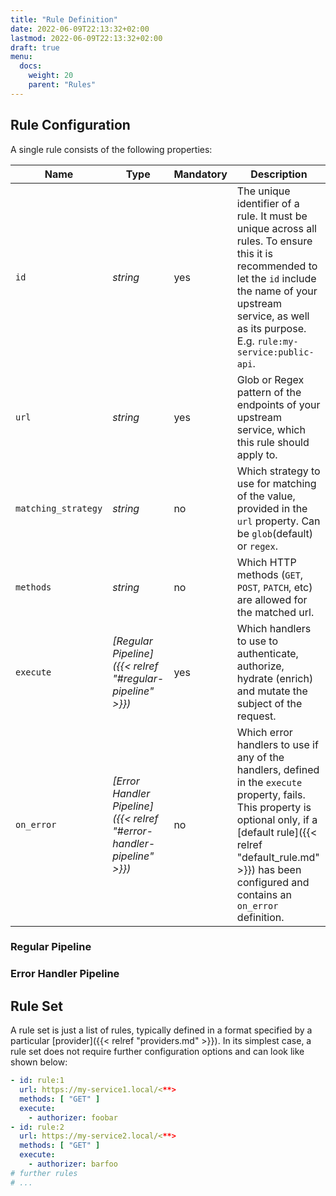 ```yaml
---
title: "Rule Definition"
date: 2022-06-09T22:13:32+02:00
lastmod: 2022-06-09T22:13:32+02:00
draft: true
menu:
  docs:
    weight: 20
    parent: "Rules"
---
```


## Rule Configuration

A single rule consists of the following properties:

| Name                | Type                                                                 | Mandatory | Description                                                                                                                                                                                                                                    |
|---------------------|----------------------------------------------------------------------|-----------|------------------------------------------------------------------------------------------------------------------------------------------------------------------------------------------------------------------------------------------------|
| `id`                | *string*                                                             | yes       | The unique identifier of a rule. It must be unique across all rules. To ensure this it is recommended to let the `id` include the name of your upstream service, as well as its purpose. E.g. `rule:my-service:public-api`.                    |
| `url`               | *string*                                                             | yes       | Glob or Regex pattern of the endpoints of your upstream service, which this rule should apply to.                                                                                                                                              |
| `matching_strategy` | *string*                                                             | no        | Which strategy to use for matching of the value, provided in the `url` property. Can be `glob`(default) or `regex`.                                                                                                                            |
| `methods`           | *string*                                                             | no        | Which HTTP methods (`GET`, `POST`, `PATCH`, etc) are allowed for the matched url.                                                                                                                                                              |
| `execute`           | *[Regular Pipeline]({{< relref "#regular-pipeline" >}})*             | yes       | Which handlers to use to authenticate, authorize, hydrate (enrich) and mutate the subject of the request.                                                                                                                                      | 
| `on_error`          | *[Error Handler Pipeline]({{< relref "#error-handler-pipeline" >}})* | no        | Which error handlers to use if any of the handlers, defined in the `execute` property, fails. This property is optional only, if a [default rule]({{< relref "default_rule.md" >}}) has been configured and contains an `on_error` definition. | 

### Regular Pipeline

### Error Handler Pipeline

## Rule Set

A rule set is just a list of rules, typically defined in a format specified by a particular [provider]({{< relref "providers.md" >}}). In its simplest case, a rule set does not require further configuration options and can look like shown below:

```yaml
- id: rule:1
  url: https://my-service1.local/<**>
  methods: [ "GET" ]
  execute:
    - authorizer: foobar
- id: rule:2
  url: https://my-service2.local/<**>
  methods: [ "GET" ]
  execute:
    - authorizer: barfoo
# further rules
# ...
```